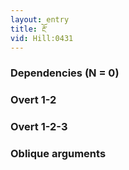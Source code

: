 ```yaml
---
layout: entry
title: རྔོ་
vid: Hill:0431
---
```

### Dependencies (N = 0)


### Overt 1-2


### Overt 1-2-3


### Oblique arguments

